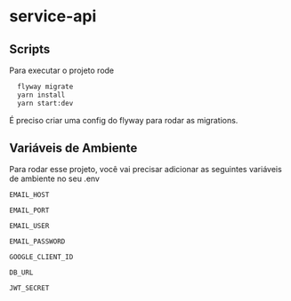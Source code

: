 
# service-api


## Scripts

Para executar o projeto rode

```bash
  flyway migrate
  yarn install
  yarn start:dev
```


É preciso criar uma config do flyway para rodar as migrations.
## Variáveis de Ambiente

Para rodar esse projeto, você vai precisar adicionar as seguintes variáveis de ambiente no seu .env

`EMAIL_HOST`

`EMAIL_PORT`

`EMAIL_USER`

`EMAIL_PASSWORD`

`GOOGLE_CLIENT_ID`

`DB_URL`

`JWT_SECRET`